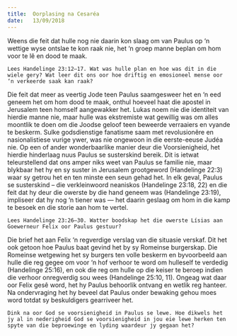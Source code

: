 ```yaml
---
title:  Oorplasing na Cesaréa
date:   13/09/2018
---
```


Weens die feit dat hulle nog nie daarin kon slaag om van Paulus op ‘n wettige wyse ontslae te kon raak nie, het ‘n groep manne beplan om hom voor te lê en dood te maak.

`Lees Handelinge 23:12–17. Wat was hulle plan en hoe was dit in die wiele gery? Wat leer dit ons oor hoe driftig en emosioneel mense oor ‘n verkeerde saak kan raak?`

Die feit dat meer as veertig Jode teen Paulus saamgesweer het en ‘n eed geneem het om hom dood te maak, onthul hoeveel haat die apostel in Jerusalem teen homself aangewakker het. Lukas noem nie die identiteit van hierdie manne nie, maar hulle was ekstremiste wat gewillig was om alles moontlik te doen om die Joodse geloof teen beweerde verraaiers en vyande te beskerm. Sulke godsdienstige fanatisme saam met revolusionêre en nasionalistiese vurige ywer, was nie ongewoon in die eerste-eeuse Judéa nie. Op een of ander wonderbaarlike manier deur die Voorsienigheid, het hierdie hinderlaag nuus Paulus se susterskind bereik. Dit is ietwat teleurstellend dat ons amper niks weet van Paulus se familie nie, maar blykbaar het hy en sy suster in Jerusalem grootgeword (Handelinge 22:3) waar sy getrou het en ten minste een seun gehad het. In elk geval, Paulus se susterskind – die verkleinwoord neaniskos (Handelinge 23:18, 22) en die feit dat hy deur die owerste by die hand geneem was (Handelinge 23:19), impliseer dat hy nog ‘n tiener was — het daarin geslaag om hom in die kamp te besoek en die storie aan hom te vertel.

`Lees Handelinge 23:26–30. Watter boodskap het die owerste Lísias aan Goewerneur Felix oor Paulus gestuur?`

Die brief het aan Felix ‘n regverdige verslag van die situasie verskaf. Dit het ook getoon hoe Paulus baat gevind het by sy Romeinse burgerskap. Die Romeinse wetgewing het sy burgers ten volle beskerm en byvoorbeeld aan hulle die reg gegee om voor ‘n hof verhoor te word om hulleself te verdedig (Handelinge 25:16), en ook die reg om hulle op die keiser te beroep indien die verhoor onregverdig sou wees (Handelinge 25:10, 11). Ongeag wat daar oor Felix gesê word, het hy Paulus behoorlik ontvang en wetlik reg hanteer. Na ondervraging het hy beveel dat Paulus onder bewaking gehou moes word totdat sy beskuldigers gearriveer het.

`Dink na oor God se voorsienigheid in Paulus se lewe. Hoe dikwels het jy al in nederigheid God se voorsienigheid in jou eie lewe herken ten spyte van die beproewinge en lyding waardeur jy gegaan het?`